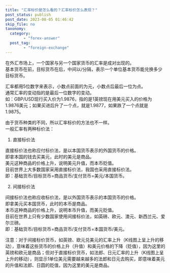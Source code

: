 ```yaml
---
title: "汇率标价是怎么看的？汇率标价怎么表现？"
post_status: publish
post_date: 2023-08-05 01:46:42
skip_file: no
taxonomy:
  category:
        - "forex-answer"
  post_tag:
        - "foreign-exchange"
---
```


在外汇市场上，一个国家与另一个国家货币的汇率是成对出现的。  
基本货币在前，目标货币在后，中间以/分隔，表示一个单位基本货币能兑换多少目标货币。

汇率都用5位数字来表示，小数点前面的为元，小数点后最后一位为点。  
通常汇率的变动指的是最后一位数字的变动。  
如：GBP/USD现行买入价为1.9876，指的是1英镑现在用美元买入的价格为1.9876美元；如果买进后升了一个点，就是1.9877，如果跌了一个点就是1.9875。

由于货币种类的不同，所以汇率标价的方法也不一样。  
一般汇率有两种标价法：

1. 直接标价法

直接标价法也称应付标价法，是以本国货币表示的外国货币的价格。  
即拿本国的钱去买美元，此时的美元是商品。  
美元这种商品的价格上升，说明美元升值，而本币贬值。  
目前世界上大多数国家采用直接标价法，我国也采用直接标价法。  
即：基础货币/目标货币=商品货币/支付货币=美元/本国货币。

2. 间接标价法

间接标价法也称应收标价法，是以外国货币表示的本国货币的价格。  
即拿美元买本国货币，此时的本币是商品。  
本币这种商品的价格上升，说明本币升值，而美元贬值。  
目前在世界上只有少数国家使用间接标价法，如英磅、欧元、澳元、新西兰元、爱尔兰磅。  
即：基础货币/目标货币=商品货币/支付货币=本国货币/美元。

注意：对于间接标价货币，如英镑、欧元兑美元的汇率上升（K线图上呈上升的移动），意味着这些货币的价格上升（升值）和美元价格的下降（贬值），因为这里的英镑和欧元是商品；但对于直接标价货币，如法郎、日元汇率的上升（K线图上呈上升的移动），则显示1单位美元需要越来越多的法郎和日元去购买，即意味着美元的升值和法郎、日圆的贬值，因为这里的美元是商品。
